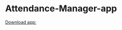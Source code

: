 # Attendance-Manager-app
[Download app:](https://github.com/SldinkarGECA/Attendance-Manager-app/blob/master/app-debug.apk)
